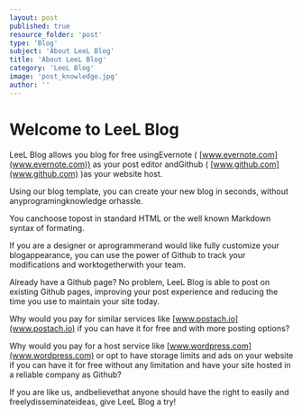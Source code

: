 ```yaml
---
layout: post
published: true
resource_folder: 'post'
type: 'Blog'
subject: 'About LeeL Blog'
title: 'About LeeL Blog'
category: 'LeeL Blog'
image: 'post_knowledge.jpg'
author: ''
---
```





Welcome to LeeL Blog
====================


LeeL Blog allows you blog for free usingEvernote ( [www.evernote.com](www.evernote.com)) as your post editor andGithub ( [www.github.com](www.github.com) )as your website host.


Using our blog template, you can create your new blog in seconds, without anyprogramingknowledge orhassle.


You canchoose topost in standard HTML or the well known Markdown syntax of formating.


If you are a designer or aprogrammerand would like fully customize your blogappearance, you can use the power of Github to track your modifications and worktogetherwith your team.


Already have a Github page? No problem, LeeL Blog is able to post on existing Github pages, improving your post experience and reducing the time you use to maintain your site today.


Why would you pay for similar services like [www.postach.io](www.postach.io) if you can have it for free and with more posting options?


Why would you pay for a host service like [www.wordpress.com](www.wordpress.com) or opt to have storage limits and ads on your website if you can have it for free without any limitation and have your site hosted in a reliable company as Github?


If you are like us, andbelievethat anyone should have the right to easily and freelydisseminateideas, give LeeL Blog a try!






